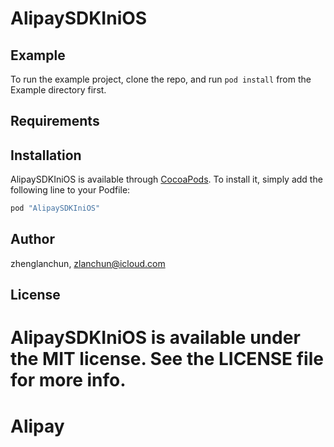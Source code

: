 # AlipaySDKIniOS

 

## Example

To run the example project, clone the repo, and run `pod install` from the Example directory first.

## Requirements

## Installation

AlipaySDKIniOS is available through [CocoaPods](http://cocoapods.org). To install
it, simply add the following line to your Podfile:

```ruby
pod "AlipaySDKIniOS"
```

## Author

zhenglanchun, zlanchun@icloud.com

## License

AlipaySDKIniOS is available under the MIT license. See the LICENSE file for more info.
=======
# Alipay
